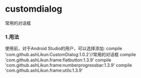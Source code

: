 # **customdialog**
常用的对话框


### 1.用法
使用前，对于Android Studio的用户，可以选择添加:
     compile 'com.github.ashLikun:CustomDialog:1.0.2'//常用的对话框
     compile 'com.github.ashLikun.frame:flatbutton:1.3.9'
     compile 'com.github.ashLikun.frame:numberprogressbar:1.3.9'
     compile 'com.github.ashLikun.frame:utils:1.3.9'


